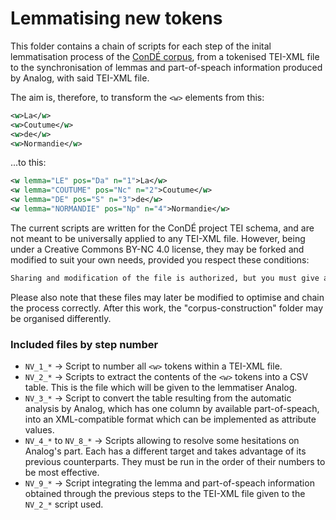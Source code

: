 # Lemmatising new tokens

This folder contains a chain of scripts for each step of the inital lemmatisation process of the [ConDÉ corpus](https://github.com/RIN-ConDE/editions), from a tokenised TEI-XML file to the synchronisation of lemmas and part-of-speach information produced by Analog, with said TEI-XML file.

The aim is, therefore, to transform the `<w>` elements from this:
```xml
<w>La</w>
<w>Coutume</w>
<w>de</w>
<w>Normandie</w>
```
...to this:
```xml
<w lemma="LE" pos="Da" n="1">La</w>
<w lemma="COUTUME" pos="Nc" n="2">Coutume</w>
<w lemma="DE" pos="S" n="3">de</w>
<w lemma="NORMANDIE" pos="Np" n="4">Normandie</w>
```

The current scripts are written for the ConDÉ project TEI schema, and are not meant to be universally applied to any TEI-XML file. However, being under a Creative Commons BY-NC 4.0 license, they may be forked and modified to suit your own needs, provided you respect these conditions:
```txt
Sharing and modification of the file is authorized, but you must give appropriate credit, provide a link to the license, and indicate if changes were made.  You may not use the material for commercial purposes. No further restrictions must be placed on the file.
```

Please also note that these files may later be modified to optimise and chain the process correctly. After this work, the "corpus-construction" folder may be organised differently.

### Included files by step number

* `NV_1_*` -> Script to number all `<w>` tokens within a TEI-XML file.
* `NV_2_*` -> Scripts to extract the contents of the `<w>` tokens into a CSV table. This is the file which will be given to the lemmatiser Analog.
* `NV_3_*` -> Script to convert the table resulting from the automatic analysis by Analog, which has one column by available part-of-speach, into an XML-compatible format which can be implemented as attribute values.
* `NV_4_*` to `NV_8_*` -> Scripts allowing to resolve some hesitations on Analog's part. Each has a different target and takes advantage of its previous counterparts. They must be run in the order of their numbers to be most effective.
* `NV_9_*` -> Script integrating the lemma and part-of-speach information obtained through the previous steps to the TEI-XML file given to the `NV_2_*` script used.